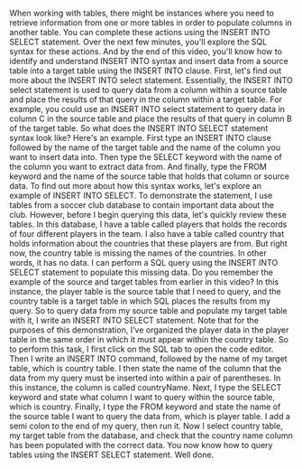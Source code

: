 When working with tables, there might be instances where you need
to retrieve information from one or more tables in order to populate
columns in another table. You can complete these actions using
the INSERT INTO SELECT statement. Over the next few minutes, you'll explore
the SQL syntax for these actions. And by the end of this video,
you'll know how to identify and understand INSERT INTO syntax and insert data from a source table into a
target table using the INSERT INTO clause. First, let's find out more about
the INSERT INTO select statement. Essentially, the INSERT INTO select
statement is used to query data from a column within a source table and place the results of that query in
the column within a target table. For example, you could use an INSERT INTO
select statement to query data in column C in the source table and place the results of that query
in column B of the target table. So what does the INSERT INTO SELECT
statement syntax look like? Here's an example. First type an INSERT INTO clause followed
by the name of the target table and the name of the column you
want to insert data into. Then type the SELECT keyword with
the name of the column you want to extract data from. And finally, type the FROM keyword and the name of the source table that
holds that column or source data. To find out more about
how this syntax works, let's explore an example
of INSERT INTO SELECT. To demonstrate the statement, I use tables from a soccer club database
to contain important data about the club. However, before I begin querying this
data, let's quickly review these tables. In this database, I have a table called
players that holds the records of four different players in the team. I also have a table called country that
holds information about the countries that these players are from. But right now, the country table is
missing the names of the countries. In other words, it has no data. I can perform a SQL query using the
INSERT INTO SELECT statement to populate this missing data. Do you remember the example
of the source and target tables from earlier in this video? In this instance, the player table is
the source table that I need to query, and the country table is a target table
in which SQL places the results from my query. So to query data from my source table and
populate my target table with it, I write an INSERT INTO SELECT statement. Note that for
the purposes of this demonstration, I've organized the player data in the
player table in the same order in which it must appear within the country table. So to perform this task, I first click
on the SQL tab to open the code editor. Then I write an INSERT INTO command,
followed by the name of my target table, which is country table. I then state the name of the column
that the data from my query must be inserted into within
a pair of parentheses. In this instance,
the column is called countryName. Next, I type the SELECT keyword and state what column I want to query within
the source table, which is country. Finally, I type the FROM keyword and state
the name of the source table I want to query the data from,
which is player table. I add a semi colon to the end of my query,
then run it. Now I select country table,
my target table from the database, and check that the country name column has
been populated with the correct data. You now know how to query tables
using the INSERT SELECT statement. Well done.